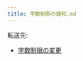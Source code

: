 ```yaml
---
title: 字数制限の緩和.md
---
```

<div>

転送先:

-   [字数制限の変更](/%E5%AD%97%E6%95%B0%E5%88%B6%E9%99%90%E3%81%AE%E5%A4%89%E6%9B%B4 "字数制限の変更")

</div>

<div>

</div>
